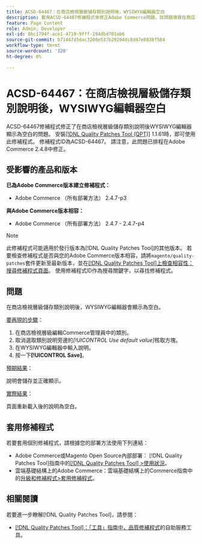 ```yaml
---
title: ACSD-64467：在商店檢視層級儲存類別說明後，WYSIWYG編輯器空白
description: 套用ACSD-64467修補程式來修正Adobe Commerce問題，該問題導致在商店檢視層級儲存類別說明後，WYSIWYG編輯器顯示為空白。
feature: Page Content
role: Admin, Developer
exl-id: 8bc1794f-ace1-4719-9fff-194dbd701ab6
source-git-commit: b71447d5dac3208e537b29204dc8d47e8838f584
workflow-type: tm+mt
source-wordcount: '320'
ht-degree: 0%

---
```


# ACSD-64467：在商店檢視層級儲存類別說明後，WYSIWYG編輯器空白

ACSD-64467修補程式修正了在商店檢視層級儲存類別說明後WYSIWYG編輯器顯示為空白的問題。 安裝[[!DNL Quality Patches Tool (QPT)]](/help/tools/quality-patches-tool/quality-patches-tool-to-self-serve-quality-patches.md) 1.1.61時，即可使用此修補程式。 修補程式ID為ACSD-64467。 請注意，此問題已排程在Adobe Commerce 2.4.8中修正。

## 受影響的產品和版本

**已為Adobe Commerce版本建立修補程式：**

* Adobe Commerce （所有部署方法） 2.4.7-p3

**與Adobe Commerce版本相容：**

* Adobe Commerce （所有部署方法） 2.4.7 - 2.4.7-p4

>[!NOTE]
>
>此修補程式可能適用於發行版本為[!DNL Quality Patches Tool]的其他版本。 若要檢查修補程式是否與您的Adobe Commerce版本相容，請將`magento/quality-patches`套件更新至最新版本，並在[[!DNL Quality Patches Tool]上檢查相容性：搜尋修補程式頁面](https://experienceleague.adobe.com/tools/commerce-quality-patches/index.html?lang=zh-Hant)。 使用修補程式ID作為搜尋關鍵字，以尋找修補程式。

## 問題

在商店檢視層級儲存類別說明後，WYSIWYG編輯器會顯示為空白。

<u>要再現的步驟</u>：

1. 在商店檢視層級編輯Commerce管理員中的類別。
1. 取消選取類別說明旁邊的&#x200B;*[!UICONTROL Use default value]*&#x200B;核取方塊。
1. 在WYSIWYG編輯器中輸入說明。
1. 按一下&#x200B;**[!UICONTROL Save]**。

<u>預期結果</u>：

說明會儲存並正確顯示。

<u>實際結果</u>：

頁面重新載入後的說明為空白。

## 套用修補程式

若要套用個別修補程式，請根據您的部署方法使用下列連結：

* Adobe Commerce或Magento Open Source內部部署： [!DNL Quality Patches Tool]指南中的[[!DNL Quality Patches Tool] >使用狀況](/help/tools/quality-patches-tool/usage.md)。
* 雲端基礎結構上的Adobe Commerce：雲端基礎結構上的Commerce指南中的[升級和修補程式>套用修補程式](https://experienceleague.adobe.com/docs/commerce-cloud-service/user-guide/develop/upgrade/apply-patches.html?lang=zh-Hant)。

## 相關閱讀

若要進一步瞭解[!DNL Quality Patches Tool]，請參閱：

* [[!DNL Quality Patches Tool]：「工具」指南中，品質修補程式](/help/tools/quality-patches-tool/quality-patches-tool-to-self-serve-quality-patches.md)的自助服務工具。
